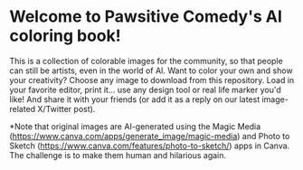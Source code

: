 # Welcome to Pawsitive Comedy's AI coloring book!
This is a collection of colorable images for the community, so that people can still be artists, even in the world of AI.
Want to color your own and show your creativity? Choose any image to download from this repository. Load in your favorite editor, print it... use any design tool or real life marker you'd like! And share it with your friends (or add it as a reply on our latest image-related X/Twitter post).

*Note that original images are AI-generated using the Magic Media (https://www.canva.com/apps/generate_image/magic-media) and Photo to Sketch (https://www.canva.com/features/photo-to-sketch/) apps in Canva. The challenge is to make them human and hilarious again.
